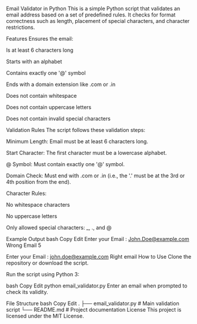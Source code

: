 Email Validator in Python
This is a simple Python script that validates an email address based on a set of predefined rules. It checks for format correctness such as length, placement of special characters, and character restrictions.

Features
Ensures the email:

Is at least 6 characters long

Starts with an alphabet

Contains exactly one '@' symbol

Ends with a domain extension like .com or .in

Does not contain whitespace

Does not contain uppercase letters

Does not contain invalid special characters

Validation Rules
The script follows these validation steps:

Minimum Length: Email must be at least 6 characters long.

Start Character: The first character must be a lowercase alphabet.

@ Symbol: Must contain exactly one '@' symbol.

Domain Check: Must end with .com or .in (i.e., the '.' must be at the 3rd or 4th position from the end).

Character Rules:

No whitespace characters

No uppercase letters

Only allowed special characters: _, ., and @

Example Output
bash
Copy
Edit
Enter your Email  : John.Doe@example.com
Wrong Email 5

Enter your Email  : john.doe@example.com
Right email
How to Use
Clone the repository or download the script.

Run the script using Python 3:

bash
Copy
Edit
python email_validator.py
Enter an email when prompted to check its validity.

File Structure
bash
Copy
Edit
.
├── email_validator.py  # Main validation script
└── README.md           # Project documentation
License
This project is licensed under the MIT License.
